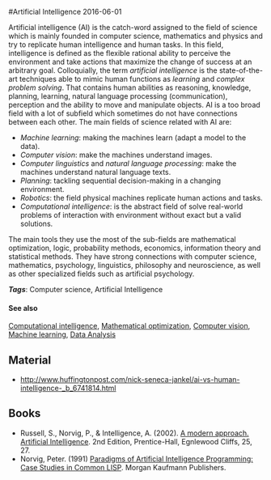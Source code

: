 
#Artificial Intelligence
2016-06-01

Artificial intelligence (AI) is the catch-word assigned to the field of science which is mainly founded in computer science, mathematics and physics and try to replicate human intelligence and human tasks. In this field, intelligence is defined as the flexible rational ability to perceive the environment and take actions that maximize the change of success at an arbitrary goal. Colloquially, the term _artificial intelligence_ is the state-of-the-art techniques able to mimic human functions as _learning_ and _complex problem solving_. That contains human abilities as reasoning, knowledge, planning, learning, natural language processing (communication), perception and the ability to move and manipulate objects. AI is a too broad field with a lot of subfield which sometimes do not have connections between each other. The main fields of science related with AI are:
* _Machine learning_: making the machines learn (adapt a model to the data).
* _Computer vision_: make the machines understand images.
* _Computer linguistics_ and _natural language processing_: make the machines understand natural language texts.
* _Planning_: tackling sequential decision-making in a changing environment.
* _Robotics_: the field physical machines replicate human actions and tasks.
* _Computational intelligence_: is the abstract field of solve real-world problems of interaction with environment without exact but a valid solutions.

The main tools they use the most of the sub-fields are mathematical optimization, logic, probability methods, economics, information theory and statistical methods.
They have strong connections with computer science, mathematics, psychology, linguistics, philosophy and neuroscience, as well as other specialized fields such as artificial psychology.

***Tags***: Computer science, Artificial Intelligence

#### See also
[Computational intelligence](/computational_intelligence), [Mathematical optimization](/mathematical_optimization), [Computer vision](/computer_vision), [Machine learning](/machine_learning), [Data Analysis](/data_analysis)
## Material
* http://www.huffingtonpost.com/nick-seneca-jankel/ai-vs-human-intelligence-_b_6741814.html

## Books
* Russell, S., Norvig, P., & Intelligence, A. (2002). [A modern approach. Artificial Intelligence](https://www.goodreads.com/book/show/27543.Artificial_Intelligence). 2nd Edition, Prentice-Hall, Egnlewood Cliffs, 25, 27.
* Norvig, Peter. (1991) [Paradigms of Artificial Intelligence Programming: Case Studies in Common LISP](https://www.goodreads.com/book/show/83884.Paradigms_of_Artificial_Intelligence_Programming). Morgan Kaufmann Publishers.


